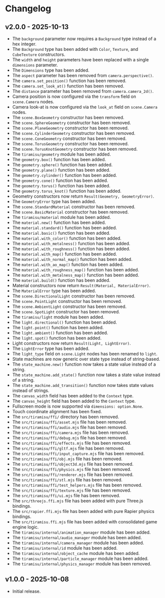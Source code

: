 # Changelog

## v2.0.0 - 2025-10-13

- The `background` parameter now requires a `Background` type instead of a hex integer.
- The `Background` type has been added with `Color`, `Texture`, and `CubeTexture` constructors.
- The `width` and `height` parameters have been replaced with a single `dimensions` parameter.
- The `Dimensions` type has been added.
- The `aspect` parameter has been removed from `camera.perspective()`.
- The `camera.set_position()` function has been removed.
- The `camera.set_look_at()` function has been removed.
- The `distance` parameter has been removed from `camera.camera_2d()`.
- Camera position is now configured via the `transform` field on `scene.Camera` nodes.
- Camera look-at is now configured via the `look_at` field on `scene.Camera` nodes.
- The `scene.BoxGeometry` constructor has been removed.
- The `scene.SphereGeometry` constructor has been removed.
- The `scene.PlaneGeometry` constructor has been removed.
- The `scene.CylinderGeometry` constructor has been removed.
- The `scene.ConeGeometry` constructor has been removed.
- The `scene.TorusGeometry` constructor has been removed.
- The `scene.TorusKnotGeometry` constructor has been removed.
- The `tiramisu/geometry` module has been added.
- The `geometry.box()` function has been added.
- The `geometry.sphere()` function has been added.
- The `geometry.plane()` function has been added.
- The `geometry.cylinder()` function has been added.
- The `geometry.cone()` function has been added.
- The `geometry.torus()` function has been added.
- The `geometry.torus_knot()` function has been added.
- Geometry constructors now return `Result(Geometry, GeometryError)`.
- The `GeometryError` type has been added.
- The `scene.StandardMaterial` constructor has been removed.
- The `scene.BasicMaterial` constructor has been removed.
- The `tiramisu/material` module has been added.
- The `material.new()` function has been added.
- The `material.standard()` function has been added.
- The `material.basic()` function has been added.
- The `material.with_color()` function has been added.
- The `material.with_metalness()` function has been added.
- The `material.with_roughness()` function has been added.
- The `material.with_map()` function has been added.
- The `material.with_normal_map()` function has been added.
- The `material.with_ao_map()` function has been added.
- The `material.with_roughness_map()` function has been added.
- The `material.with_metalness_map()` function has been added.
- The `material.build()` function has been added.
- Material constructors now return `Result(Material, MaterialError)`.
- The `MaterialError` type has been added.
- The `scene.DirectionalLight` constructor has been removed.
- The `scene.PointLight` constructor has been removed.
- The `scene.AmbientLight` constructor has been removed.
- The `scene.SpotLight` constructor has been removed.
- The `tiramisu/light` module has been added.
- The `light.directional()` function has been added.
- The `light.point()` function has been added.
- The `light.ambient()` function has been added.
- The `light.spot()` function has been added.
- Light constructors now return `Result(Light, LightError)`.
- The `LightError` type has been added.
- The `light_type` field on `scene.Light` nodes has been renamed to `light`.
- State machines are now generic over state type instead of string-based.
- The `state_machine.new()` function now takes a state value instead of a string.
- The `state_machine.add_state()` function now takes a state value instead of a string.
- The `state_machine.add_transition()` function now takes state values instead of strings.
- The `canvas_width` field has been added to the `Context` type.
- The `canvas_height` field has been added to the `Context` type.
- Fullscreen mode is now supported via `dimensions: option.None`.
- Touch coordinate alignment has been fixed.
- The `src/tiramisu/ffi/` directory has been removed.
- The `src/tiramisu/ffi/asset.mjs` file has been removed.
- The `src/tiramisu/ffi/audio.mjs` file has been removed.
- The `src/tiramisu/ffi/camera.mjs` file has been removed.
- The `src/tiramisu/ffi/debug.mjs` file has been removed.
- The `src/tiramisu/ffi/effects.mjs` file has been removed.
- The `src/tiramisu/ffi/gltf.mjs` file has been removed.
- The `src/tiramisu/ffi/input_capture.mjs` file has been removed.
- The `src/tiramisu/ffi/obj.mjs` file has been removed.
- The `src/tiramisu/ffi/object3d.mjs` file has been removed.
- The `src/tiramisu/ffi/physics.mjs` file has been removed.
- The `src/tiramisu/ffi/renderer.mjs` file has been removed.
- The `src/tiramisu/ffi/stl.mjs` file has been removed.
- The `src/tiramisu/ffi/test_helpers.mjs` file has been removed.
- The `src/tiramisu/ffi/texture.mjs` file has been removed.
- The `src/tiramisu/ffi/ui.mjs` file has been removed.
- The `src/threejs.ffi.mjs` file has been added with pure Three.js bindings.
- The `src/rapier.ffi.mjs` file has been added with pure Rapier physics bindings.
- The `src/tiramisu.ffi.mjs` file has been added with consolidated game engine logic.
- The `tiramisu/internal/animation_manager` module has been added.
- The `tiramisu/internal/audio_manager` module has been added.
- The `tiramisu/internal/camera_manager` module has been added.
- The `tiramisu/internal/id` module has been added.
- The `tiramisu/internal/object_cache` module has been added.
- The `tiramisu/internal/particle_manager` module has been added.
- The `tiramisu/internal/physics_manager` module has been removed.

## v1.0.0 - 2025-10-08

- Initial release.
